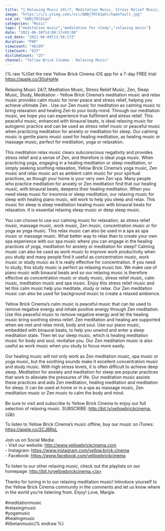 ```yaml
---
title: "🔴 Relaxing Music 24\/7, Meditation Music, Stress Relief Music, Zen, Sleep Music, Study, Meditation"
image: "https:\/\/i.ytimg.com\/vi\/bBBjTRl81pU\/hqdefault.jpg"
vid_id: "bBBjTRl81pU"
categories: "Music"
tags: ["meditation music","meditation for sleep","relaxing music"]
date: "2021-06-10T14:00:17+03:00"
vid_date: "2021-06-09T12:56:17Z"
duration: "P0D"
viewcount: "46199"
likeCount: "637"
dislikeCount: "25"
channel: "Yellow Brick Cinema - Relaxing Music"
---
```

{% raw %}Get the new Yellow Brick Cinema iOS app for a 7-day FREE trial: <a rel="nofollow" target="blank" href="https://apple.co/30uHqHe">https://apple.co/30uHqHe</a><br /><br />Relaxing Music 24/7, Meditation Music, Stress Relief Music, Zen, Sleep Music, Study, Meditation - Yellow Brick Cinema’s meditation music and relax music provides calm music  for inner peace and stress relief, helping you achieve ultimate Zen . Use our Zen music for meditation as calming music to bring relaxation and healing Zen to your body-mind. Through our meditation music, we hope you can experience true fulfilment and stress relief. This peaceful music, enhanced with binaural beats, is ideal relaxing music for autogenic practice and can be used as stress relief music or peaceful music when practicing meditation for anxiety or meditation for sleep.  Our calming music is gentle piano music used for healing meditation, as healing music or massage music, perfect for meditation, yoga or relaxation. <br /><br />This meditation relax music clears subconscious negativity and provides stress relief and a sense of Zen, and therefore is ideal yoga music. When practicing yoga, engaging in a healing meditation or sleep meditation, or simply seeking soothing relaxation, Yellow Brick Cinema’s yoga music, Zen music and relax music act as ambient calm music for your spiritual practices, as though your home is your very own Zen spa. Many people who practice meditation for anxiety or Zen meditation find that our healing music, with binaural beats, deepens their healing meditation. When you need sleep music for insomnia or sleep meditation, our relaxing music for sleep with healing piano music, will work to help you sleep and relax. This music for sleep is sleep meditation healing music with binaural beats for relaxation. It is essential relaxing sleep music or deep sleep music. <br /><br />You can choose to use our calming music for relaxation, as stress relief music, massage music, work music, Zen music, concentration music or for yoga as yoga music. This relax music can also be used in a spa as spa music or massage music. What better way to relax than to create your own spa experience with our spa music where you can engage in the healing practices of yoga, meditation for anxiety or meditation for sleep? Calming music can also be used as work music to improve work productivity when you study and many people find it useful as concentration music, work music or study music as it is really effective for concentration. If you need to study, this study music is perfect as relaxing music too. We make use of piano music with binaural beats and so our relaxing music is therefore effective as concentration music or study music, stress relief music, calm music, meditation music and spa music.  Enjoy this stress relief music and let this calm music help you meditate, study or relax. Our Zen meditation music can also be used for background music to create a relaxed ambience. <br /><br />Yellow Brick Cinema’s calm music is peaceful music that can be used to remove negative energy and inhale positive energy through Zen meditation. Use this peaceful music to remove negative energy and let the healing music bring soothing stress relief. Zen meditation and healing are supported when we rest and relax mind, body and soul. Use our piano music, embedded with binaural beats, to help you unwind and enter a sleep meditation state. Then let our sleep music, which is healing meditation music for body and soul, revitalise you. Our Zen meditation music is also useful as work music when you study to focus more easily.<br /><br />Our healing music will not only work as Zen meditation music, spa music or yoga music, but the soothing sounds make it excellent concentration music and study music. With high stress levels, it is often difficult to achieve deep sleep. Meditation for anxiety and meditation for sleep are popular practices that work to alleviate the pressures of life. Our meditation music assists these practices and aids Zen meditation, healing meditation and meditation for sleep. It can be used at home or in a spa as massage music, Zen meditation music or Zen music to calm the body and mind.<br /><br />Be sure to visit and subscribe to Yellow Brick Cinema to enjoy our full selection of relaxing music. SUBSCRIBE: <a rel="nofollow" target="blank" href="http://bit.ly/yellowbrickcinema.">http://bit.ly/yellowbrickcinema.</a> <br /><br />To listen to Yellow Brick Cinema’s music offline, buy our music on iTunes: <a rel="nofollow" target="blank" href="https://apple.co/2CJBRsL">https://apple.co/2CJBRsL</a><br /><br />Join us on Social Media:<br />-        Visit our website: <a rel="nofollow" target="blank" href="http://www.yellowbrickcinema.com">http://www.yellowbrickcinema.com</a><br />-        Instagram: <a rel="nofollow" target="blank" href="https://www.instagram.com/yellow.brick.cinema">https://www.instagram.com/yellow.brick.cinema</a><br />-        Facebook: <a rel="nofollow" target="blank" href="https://www.facebook.com/yellowbrickcinema">https://www.facebook.com/yellowbrickcinema</a><br /><br />To listen to our other relaxing music, check out the playlists on our homepage: <a rel="nofollow" target="blank" href="http://bit.ly/yellowbrickcinema.">http://bit.ly/yellowbrickcinema.</a><br /><br />Thanks for tuning in to our relaxing meditation music! Introduce yourself to the Yellow Brick Cinema community in the comments and let us know where in the world you’re listening from. Enjoy! Love, Margie. <br /><br />#meditationmusic<br />#relaxingmusic<br />#yogamusic<br />#healingmusic<br />#tibetanmusic{% endraw %}
